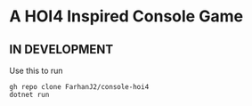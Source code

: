 # A HOI4 Inspired Console Game
## IN DEVELOPMENT
Use this to run
```
gh repo clone FarhanJ2/console-hoi4
dotnet run
```
